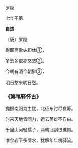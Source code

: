 罗隐

七年不第

**自遣**

〔唐〕罗隐

得即高歌失即休①，

多愁多恨亦悠悠②。

今朝有酒今朝醉③，

明日愁来明日愁。



### 《筹笔驿怀古》

抛掷南阳为主忧，北征东讨尽良筹。

时来天地皆同力，运去英雄不自由。

千里山河轻孺子，两朝冠剑恨谯周。

唯余岩下多情水，犹解年年傍驿流。